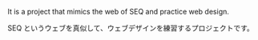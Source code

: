 
It is a project that mimics the web of SEQ and practice web design.

SEQ というウェブを真似して、ウェブデザインを練習するプロジェクトです。
